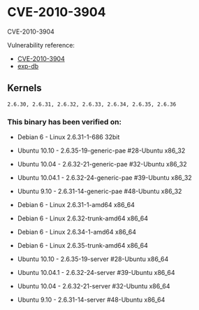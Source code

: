 # CVE-2010-3904

CVE-2010-3904

Vulnerability reference:
 * [CVE-2010-3904](http://www.cve.mitre.org/cgi-bin/cvename.cgi?name=2010-3904)  
 * [exp-db](http://www.exploit-db.com/exploits/15285/)  

## Kernels
```
2.6.30, 2.6.31, 2.6.32, 2.6.33, 2.6.34, 2.6.35, 2.6.36
```   

### This binary has been verified on:
 - Debian 6 - Linux 2.6.31-1-686 32bit  
 - Ubuntu 10.10 - 2.6.35-19-generic-pae #28-Ubuntu x86_32  
 - Ubuntu 10.04 - 2.6.32-21-generic-pae #32-Ubuntu x86_32  
 - Ubuntu 10.04.1 - 2.6.32-24-generic-pae #39-Ubuntu x86_32  
 - Ubuntu 9.10 - 2.6.31-14-generic-pae #48-Ubuntu x86_32  

 - Debian 6 - Linux 2.6.31-1-amd64 x86_64  
 - Debian 6 - Linux 2.6.32-trunk-amd64 x86_64  
 - Debian 6 - Linux 2.6.34-1-amd64 x86_64  
 - Debian 6 - Linux 2.6.35-trunk-amd64 x86_64  
 - Ubuntu 10.10 - 2.6.35-19-server #28-Ubuntu x86_64  
 - Ubuntu 10.04.1 - 2.6.32-24-server #39-Ubuntu x86_64  
 - Ubuntu 10.04 - 2.6.32-21-server #32-Ubuntu x86_64  
 - Ubuntu 9.10 - 2.6.31-14-server #48-Ubuntu x86_64  


